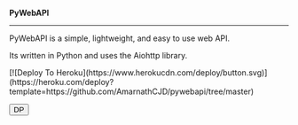 <b>PyWebAPI</b>
<hr>
<p>PyWebAPI is a simple, lightweight, and easy to use web API.</p>
<p>Its written in Python and uses the Aiohttp library.</p>
[![Deploy To Heroku](https://www.herokucdn.com/deploy/button.svg)](https://heroku.com/deploy?template=https://github.com/AmarnathCJD/pywebapi/tree/master)

<button href='https://heroku.com/deploy?template=https://github.com/AmarnathCJD/pywebapi/tree/master'>DP</button>
